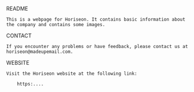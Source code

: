 README

    This is a webpage for Horiseon. It contains basic information about the company and contains some images. 

CONTACT

    If you encounter any problems or have feedback, please contact us at horiseon@madeupemail.com. 

WEBSITE

    Visit the Horiseon website at the following link:

        https:....
